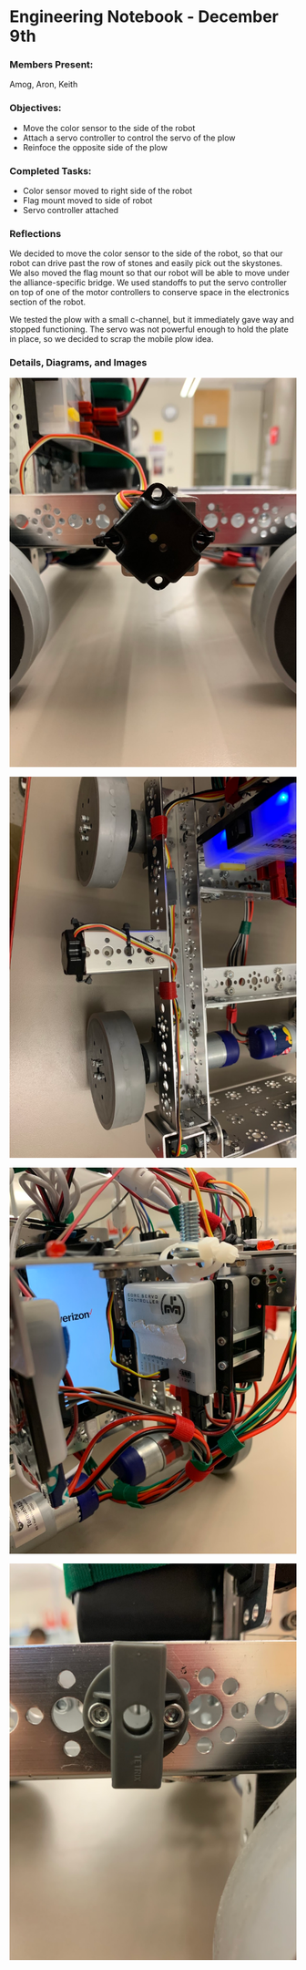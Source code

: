 # Engineering Notebook - December 9th
### Members Present:
Amog, Aron, Keith

### Objectives:
- Move the color sensor to the side of the robot
- Attach a servo controller to control the servo of the plow
- Reinfoce the opposite side of the plow

### Completed Tasks:
- Color sensor moved to right side of the robot
- Flag mount moved to side of robot
- Servo controller attached

### Reflections
We decided to move the color sensor to the side of the robot, so that our robot can drive past the row of stones and easily pick out the skystones. We also moved the flag mount so that our robot will be able to move under the alliance-specific bridge. We used standoffs to put the servo controller on top of one of the motor controllers to conserve space in the electronics section of the robot.

We tested the plow with a small c-channel, but it immediately gave way and stopped functioning. The servo was not powerful enough to hold the plate in place, so we decided to scrap the mobile plow idea.

### Details, Diagrams, and Images
![Color sensor mounted to the side of the robot](images/120901.png)

![Image of the color sensor mount from above](images/120902.png)

![Image of the attached servo controller](images/120903.png)

![Image of the relocated flag mount](images/120904.png)
